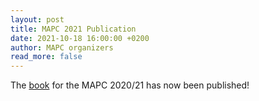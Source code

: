 ```yaml
---
layout: post
title: MAPC 2021 Publication
date: 2021-10-18 16:00:00 +0200
author: MAPC organizers
read_more: false
---
```


The [book](https://link.springer.com/book/10.1007%2F978-3-030-88549-6) for the MAPC 2020/21 has now been published!
